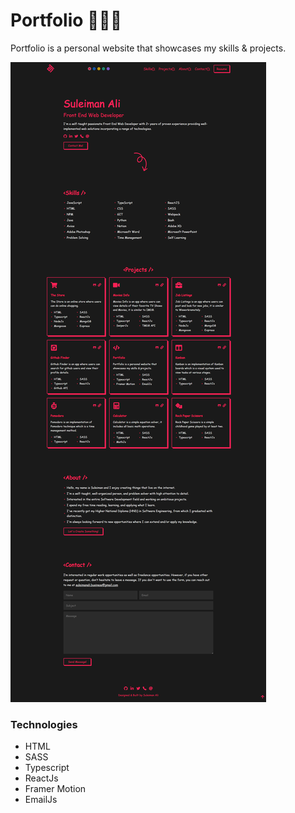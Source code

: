 # Portfolio 🧑🏻‍💻

Portfolio is a personal website that showcases my skills & projects.

![Alt text](./site-image.png)

### Technologies
- HTML
- SASS
- Typescript
- ReactJs
- Framer Motion
- EmailJs
